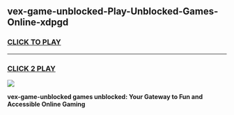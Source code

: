 
## vex-game-unblocked-Play-Unblocked-Games-Online-xdpgd
<h3>
<a href="https://premium76.site?title=vex-game-unblocked&ref=25A">CLICK TO PLAY</a></h3>
<hr>

<h3>
<a href="https://premium76.site?title=vex-game-unblocked&ref=25A">CLICK 2 PLAY</a>
  
</h3>

<a href="https://premium76.site?title=vex-game-unblocked&ref=25A"><img src="https://clearcache.store/games.png"></a>


**vex-game-unblocked games unblocked: Your Gateway to Fun and Accessible Online Gaming**
